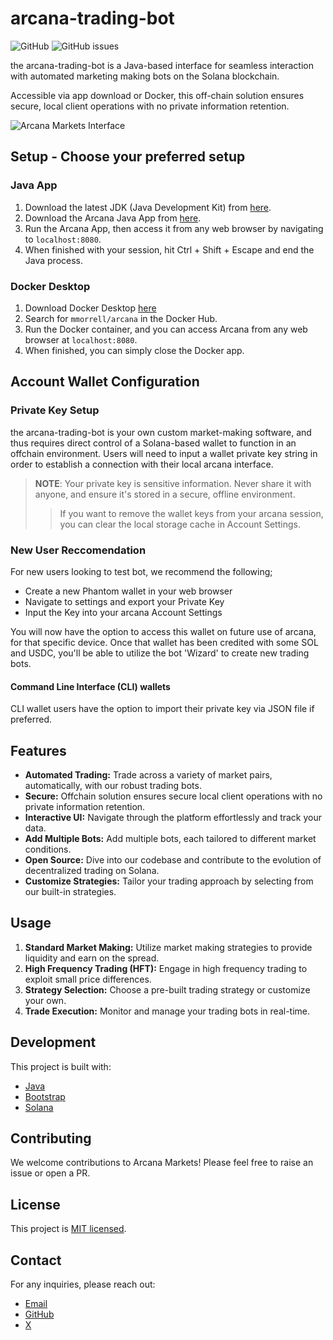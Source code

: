 # arcana-trading-bot

![GitHub](https://img.shields.io/github/license/makolabs-xyz/arcana)
![GitHub issues](https://img.shields.io/github/issues/makolabs-xyz/arcana)

the arcana-trading-bot is a Java-based interface for seamless interaction with automated marketing making bots on the Solana blockchain. 

Accessible via app download or Docker, this off-chain solution ensures secure, local client operations with no private information retention.

![Arcana Markets Interface](https://github.com/makolabs-xyz/arcana/assets/90412655/272b4237-79f6-4cb6-a58a-155bda194cbc)

## Setup - Choose your preferred setup

### Java App
1. Download the latest JDK (Java Development Kit) from [here](https://www.oracle.com/java/technologies/javase-jdk15-downloads.html).
2. Download the Arcana Java App from [here](https://github.com/makolabs-xyz/arcana/releases/download/1.1/arcana-1.0.jar).
3. Run the Arcana App, then access it from any web browser by navigating to `localhost:8080`.
4. When finished with your session, hit Ctrl + Shift + Escape and end the Java process.

### Docker Desktop
1. Download Docker Desktop [here](https://www.docker.com/products/docker-desktop/)
2. Search for `mmorrell/arcana` in the Docker Hub.
3. Run the Docker container, and you can access Arcana from any web browser at `localhost:8080`.
4. When finished, you can simply close the Docker app.

## Account Wallet Configuration

### Private Key Setup
the arcana-trading-bot is your own custom market-making software, and thus requires direct control of a Solana-based wallet to function in an offchain environment.
Users will need to input a wallet private key string in order to establish a connection with their local arcana interface.

> **NOTE**: Your private key is sensitive information. Never share it with anyone, and ensure it's stored in a secure, offline environment.
> > If you want to remove the wallet keys from your arcana session, you can clear the local storage cache in Account Settings.

### New User Reccomendation
For new users looking to test bot, we recommend the following;
- Create a new Phantom wallet in your web browser
- Navigate to settings and export your Private Key
- Input the Key into your arcana Account Settings

You will now have the option to access this wallet on future use of arcana, for that specific device.
Once that wallet has been credited with some SOL and USDC, you'll be able to utilize the bot 'Wizard' to create new trading bots.


#### Command Line Interface (CLI) wallets
CLI wallet users have the option to import their private key via JSON file if preferred.

## Features

- **Automated Trading:** Trade across a variety of market pairs, automatically, with our robust trading bots.
- **Secure:** Offchain solution ensures secure local client operations with no private information retention.
- **Interactive UI:** Navigate through the platform effortlessly and track your data.
- **Add Multiple Bots:** Add multiple bots, each tailored to different market conditions.
- **Open Source:** Dive into our codebase and contribute to the evolution of decentralized trading on Solana.
- **Customize Strategies:** Tailor your trading approach by selecting from our built-in strategies.

## Usage

1. **Standard Market Making:** Utilize market making strategies to provide liquidity and earn on the spread.
2. **High Frequency Trading (HFT):** Engage in high frequency trading to exploit small price differences.
4. **Strategy Selection:** Choose a pre-built trading strategy or customize your own.
5. **Trade Execution:** Monitor and manage your trading bots in real-time.

## Development

This project is built with:

- [Java](https://www.java.com/en/)
- [Bootstrap](https://getbootstrap.com/)
- [Solana](https://solana.com/)

## Contributing

We welcome contributions to Arcana Markets! Please feel free to raise an issue or open a PR.

## License

This project is [MIT licensed](LICENSE).

## Contact

For any inquiries, please reach out:

- [Email](mailto:hello@makolabs.xyz)
- [GitHub](https://github.com/makolabs-xyz)
- [X](https://twitter.com/arcanamarkets)
